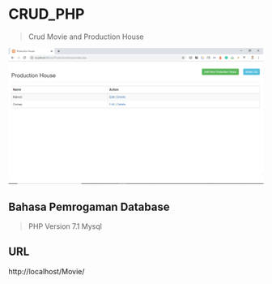 # CRUD_PHP
> Crud Movie and Production House

![](display.png)

## Bahasa Pemrogaman Database
> PHP Version 7.1
> Mysql

## URL
http://localhost/Movie/

